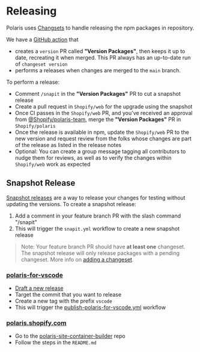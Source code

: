 # Releasing

Polaris uses [Changsets](https://github.com/changesets/changesets) to handle releasing the npm packages in repository.

We have a [GitHub action](https://github.com/changesets/action) that

- creates a `version` PR called **"Version Packages"**, then keeps it up to date, recreating it when merged. This PR always has an up-to-date run of `changeset version`
- performs a releases when changes are merged to the `main` branch.

To perform a release:

- Comment `/snapit` in the **"Version Packages"** PR to cut a snapshot release
- Create a pull request in `Shopify/web` for the upgrade using the snapshot
- Once CI passes in the `Shopify/web` PR, and you've received an approval from [@Shopify/polaris-team](https://github.com/orgs/Shopify/teams/polaris-team), merge the **"Version Packages"** PR in `Shopify/polaris`
- Once the release is available in npm, update the `Shopify/web` PR to the new version and request review from the folks whose changes are part of the release as listed in the release notes
- Optional: You can create a group message tagging all contributors to nudge them for reviews, as well as to verify the changes within `Shopify/web` work as expected

## Snapshot Release

[Snapshot releases](https://github.com/changesets/changesets/blob/main/docs/snapshot-releases.md) are a way to release your changes for testing without updating the versions. To create a snapshot release:

1. Add a comment in your feature branch PR with the slash command "/snapit"
2. This will trigger the `snapit.yml` workflow to create a new snapshot release

> Note: Your feature branch PR should have **at least one** changeset. The snapshot release will only release packages with a pending changeset. More info on [adding a changeset](https://github.com/Shopify/polaris/blob/main/.github/CONTRIBUTING.md#adding-a-changeset).

### [polaris-for-vscode](/polaris-for-vscode)

- [Draft a new release](https://github.com/Shopify/polaris/releases)
- Target the commit that you want to release
- Create a new tag with the prefix `vscode`
- This will trigger the [publish-polaris-for-vscode.yml](https://github.com/Shopify/polaris/blob/main/.github/workflows/publish-polaris-for-vscode.yml) workflow

### [polaris.shopify.com](/polaris.shopify.com)

- Go to the [polaris-site-container-builder](https://github.com/Shopify/polaris-site-container-builder) repo
- Follow the steps in the `README.md`
